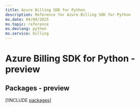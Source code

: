 ```yaml
---
title: Azure Billing SDK for Python
description: Reference for Azure Billing SDK for Python
ms.date: 04/09/2025
ms.topic: reference
ms.devlang: python
ms.service: billing
---
```

# Azure Billing SDK for Python - preview
## Packages - preview
[!INCLUDE [packages](billing-index.md)]